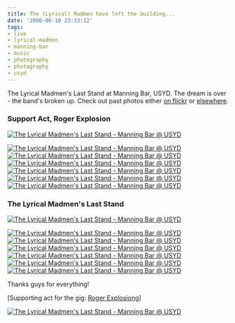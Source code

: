 ```yaml
---
title: The (Lyrical) Madmen have left the building...
date: '2006-06-10 23:33:12'
tags:
- live
- lyrical-madmen
- manning-bar
- music
- photography
- photography
- usyd
---
```


The Lyrical Madmen's Last Stand at Manning Bar, USYD. The dream is over - the band's broken up. Check out past photos either <a href="http://flickr.com/photos/tags/lyricalmadmen/">on flickr</a> or <a href="http://gallery.euphemize.net">elsewhere</a>.

<h3>Support Act, Roger Explosion</h3>

<a href="http://www.flickr.com/photos/jufemaiz/164151010/in/set-72157594161380848/"><img src="http://static.flickr.com/67/164151010_04503ad8c6.jpg?v=0" alt="The Lyrical Madmen's Last Stand - Manning Bar @ USYD" /></a>

<a href="http://www.flickr.com/photos/jufemaiz/164150548/in/set-72157594161380848/"><img src="http://static.flickr.com/46/164150548_33b610916d_t.jpg" alt="The Lyrical Madmen's Last Stand - Manning Bar @ USYD" /></a> <a href="http://www.flickr.com/photos/jufemaiz/164150613/in/set-72157594161380848/"><img src="http://static.flickr.com/63/164150613_797d8fdbfd_t.jpg" alt="The Lyrical Madmen's Last Stand - Manning Bar @ USYD" /></a> <a href="http://www.flickr.com/photos/jufemaiz/164150710/in/set-72157594161380848/"><img src="http://static.flickr.com/58/164150710_e449e8326a_t.jpg" alt="The Lyrical Madmen's Last Stand - Manning Bar @ USYD" /></a> <a href="http://www.flickr.com/photos/jufemaiz/164150768/in/set-72157594161380848/"><img src="http://static.flickr.com/51/164150768_0e90c6a91a_t.jpg" alt="The Lyrical Madmen's Last Stand - Manning Bar @ USYD" /></a> <a href="http://www.flickr.com/photos/jufemaiz/164151151/in/set-72157594161380848/"><img src="http://static.flickr.com/72/164151151_4513bbaba5_t.jpg" alt="The Lyrical Madmen's Last Stand - Manning Bar @ USYD" /></a> <a href="http://www.flickr.com/photos/jufemaiz/164151094/in/set-72157594161380848/"><img src="http://static.flickr.com/62/164151094_719c5d7e66_t.jpg" alt="The Lyrical Madmen's Last Stand - Manning Bar @ USYD" /></a>

<h3>The Lyrical Madmen's Last Stand</h3>

<a href="http://www.flickr.com/photos/jufemaiz/164158139/in/set-72157594161380848/"><img src="http://static.flickr.com/68/164158139_4edffcf92c.jpg?v=0" alt="The Lyrical Madmen's Last Stand - Manning Bar @ USYD" /></a>

<a href="http://www.flickr.com/photos/jufemaiz/164156181/in/set-72157594161380848/"><img src="http://static.flickr.com/77/164156181_7caeac1d84_t.jpg" alt="The Lyrical Madmen's Last Stand - Manning Bar @ USYD" /></a> <a href="http://www.flickr.com/photos/jufemaiz/164156253/in/set-72157594161380848/"><img src="http://static.flickr.com/44/164156253_995c4c077c_t.jpg" alt="The Lyrical Madmen's Last Stand - Manning Bar @ USYD" /></a> <a href="http://www.flickr.com/photos/jufemaiz/164156359/in/set-72157594161380848/"><img src="http://static.flickr.com/48/164156359_e66382e938_t.jpg" alt="The Lyrical Madmen's Last Stand - Manning Bar @ USYD" /></a> <a href="http://www.flickr.com/photos/jufemaiz/164157231/in/set-72157594161380848/"><img src="http://static.flickr.com/50/164157231_4ccec78de0_t.jpg" alt="The Lyrical Madmen's Last Stand - Manning Bar @ USYD" /></a> <a href="http://www.flickr.com/photos/jufemaiz/164157100/in/set-72157594161380848/"><img src="http://static.flickr.com/46/164157100_b1f6be2d4a_t.jpg" alt="The Lyrical Madmen's Last Stand - Manning Bar @ USYD" /></a> <a href="http://www.flickr.com/photos/jufemaiz/164157393/in/set-72157594161380848/"><img src=" http://static.flickr.com/55/164157393_b108957c61_t.jpg" alt="The Lyrical Madmen's Last Stand - Manning Bar @ USYD" /></a>

Thanks guys for everything!

[Supporting act for the gig: <a href="http://www.rogerexplosion.com/">Roger Explosiong</a>]

<a href="http://www.flickr.com/photos/jufemaiz/164157850/in/set-72157594161380848/"><img src="http://static.flickr.com/56/164157850_3b362f1df7.jpg?v=0" alt="The Lyrical Madmen's Last Stand - Manning Bar @ USYD" /></a>
